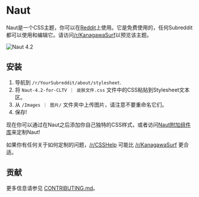 # Naut

Naut是一个CSS主题，你可以在[Reddit](http://www.Reddit.com)上使用。它是免费使用的，任何Subreddit都可以使用和编辑它。请访问[/r/KanagawaSurf](https://old.reddit.com/r/KanagawaSurf)以预览该主题。

![Naut 4.2](https://i.imgur.com/YPLMNMd.png)

## 安装

1. 导航到 `/r/YourSubreddit/about/stylesheet`.
2. 将 `Naut-4.2-for-CLTV ｜ 皮肤文件.css` 文件中的CSS粘贴到Stylesheet文本区。
3. 从 `/Images ｜ 图片/` 文件夹中上传图片，请注意不要重命名它们。
4. 保存!

现在你可以通过在Naut之后添加你自己独特的CSS样式，或者访问[Naut附加组件库](https://github.com/Axel--/Naut-for-reddit/tree/master/Addons)来定制Naut!

如果你有任何关于如何定制的问题，[/r/CSSHelp](https://www.reddit.com/r/csshelp) 可能比 [/r/KanagawaSurf](https://www.reddit.com/r/KanagawaSurf) 更合适。

## 贡献

更多信息请参见 [CONTRIBUTING.md](https://github.com/Axel--/Naut-for-reddit/blob/master/CONTRIBUTING.md)。
